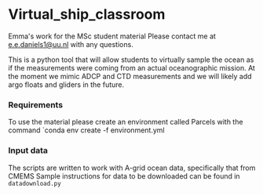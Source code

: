 # Virtual_ship_classroom
Emma's work for the MSc student material
Please contact me at e.e.daniels1@uu.nl with any questions. 

This is a python tool that will allow students to virtually sample the ocean as if the measurements were coming from an actual oceanographic mission. At the moment we mimic ADCP and CTD measurements and we will likely add argo floats and gliders in the future. 

### Requirements
To use the material please create an environment called Parcels with the command
`conda env create -f environment.yml

### Input data
The scripts are written to work with A-grid ocean data, specifically that from CMEMS
Sample instructions for data to be downloaded can be found in 
`datadownload.py` 
